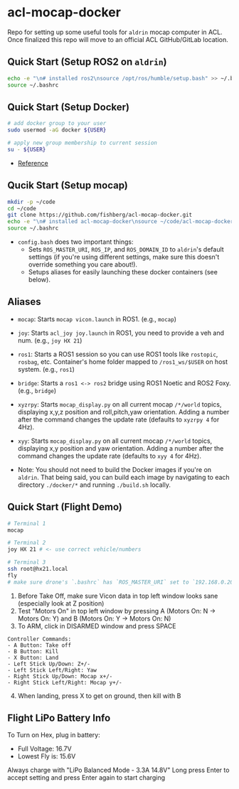 # acl-mocap-docker

Repo for setting up some useful tools for `aldrin` mocap computer in ACL. Once finalized this repo will move to an official ACL GitHub/GitLab location.

## Quick Start (Setup ROS2 on `aldrin`)
```bash
echo -e "\n# installed ros2\nsource /opt/ros/humble/setup.bash" >> ~/.bashrc
source ~/.bashrc
```

## Quick Start (Setup Docker)
```bash
# add docker group to your user
sudo usermod -aG docker ${USER}

# apply new group membership to current session
su - ${USER}
```
* [Reference](https://www.digitalocean.com/community/tutorials/how-to-install-and-use-docker-on-ubuntu-22-04)

## Qucik Start (Setup mocap)
```bash
mkdir -p ~/code
cd ~/code
git clone https://github.com/fishberg/acl-mocap-docker.git
echo -e "\n# installed acl-mocap-docker\nsource ~/code/acl-mocap-docker/config.bash" >> ~/.bashrc
source ~/.bashrc
```
* `config.bash` does two important things:
  * Sets `ROS_MASTER_URI`, `ROS_IP`, and `ROS_DOMAIN_ID` to `aldrin`'s default settings (if you're using different settings, make sure this doesn't override something you care about!).
  * Setups aliases for easily launching these docker containers (see below).

## Aliases
* `mocap`: Starts `mocap vicon.launch` in ROS1. (e.g., `mocap`)
* `joy`: Starts `acl_joy joy.launch` in ROS1, you need to provide a veh and num. (e.g., `joy HX 21`)
* `ros1`: Starts a ROS1 session so you can use ROS1 tools like `rostopic`, `rosbag`, etc. Container's home folder mapped to `/ros1_ws/$USER` on host system. (e.g., `ros1`)
* `bridge`: Starts a `ros1 <-> ros2` bridge using ROS1 Noetic and ROS2 Foxy. (e.g., `bridge`)
* `xyzrpy`: Starts `mocap_display.py` on all current mocap `/*/world` topics, displaying x,y,z position and roll,pitch,yaw orientation. Adding a number after the command changes the update rate (defaults to `xyzrpy 4` for 4Hz).
* `xyy`: Starts `mocap_display.py` on all current mocap `/*/world` topics, displaying x,y position and yaw orientation. Adding a number after the command changes the update rate (defaults to `xyy 4` for 4Hz).

* Note: You should not need to build the Docker images if you're on `aldrin`. That being said, you can build each image by navigating to each directory `./docker/*` and running `./build.sh` locally.

## Quick Start (Flight Demo)
```bash
# Terminal 1
mocap

# Terminal 2
joy HX 21 # <- use correct vehicle/numbers

# Terminal 3
ssh root@hx21.local
fly
# make sure drone's `.bashrc` has `ROS_MASTER_URI` set to `192.168.0.20` for `aldrin` and not `192.168.0.19` for `sikorsky`
```

1. Before Take Off, make sure Vicon data in top left window looks sane (especially look at Z position)
2. Test "Motors On" in top left window by pressing A (Motors On: N -> Motors On: Y) and B (Motors On: Y -> Motors On: N)
3. To ARM, click in DISARMED window and press SPACE
```
Controller Commands:
- A Button: Take off
- B Button: Kill
- X Button: Land
- Left Stick Up/Down: Z+/-
- Left Stick Left/Right: Yaw
- Right Stick Up/Down: Mocap x+/-
- Right Stick Left/Right: Mocap y+/-
```
4. When landing, press X to get on ground, then kill with B

## Flight LiPo Battery Info
To Turn on Hex, plug in battery:
- Full Voltage: 16.7V
- Lowest Fly is: 15.6V

Always charge with "LiPo Balanced Mode - 3.3A 14.8V"
Long press Enter to accept setting and press Enter again to start charging
